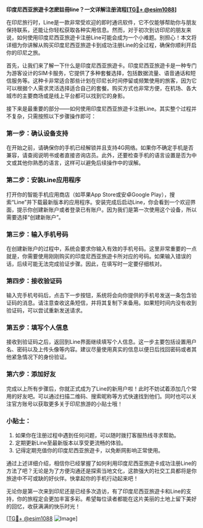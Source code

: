 **印度尼西亚旅遊卡怎麽註冊line？一文详解注册流程[[TG💪+ @esim1088](https://t.me/s/esim1088)]**

在印尼旅行时，Line是一款非常受欢迎的即时通讯软件，它不仅能够帮助你与朋友保持联系，还能让你轻松获取各种实用信息。然而，对于初次到访印尼的朋友来说，如何使用印度尼西亚旅遊卡注册Line可能会成为一个小难题。别担心！本文将详细为你讲解从购买印度尼西亚旅遊卡到成功注册Line的全过程，确保你顺利开启你的印尼之旅。

首先，让我们来了解一下什么是印度尼西亚旅遊卡。印度尼西亚旅遊卡是一种专门为游客设计的SIM卡服务，它提供了多种套餐选择，包括数据流量、语音通话和短信服务等。这种卡非常适合那些计划在印尼长时间停留或频繁使用的旅客，因为它可以根据个人需求灵活选择适合自己的套餐。购买方式也非常方便，在机场、各大城市的主要商场或是线上平台都可以找到它的身影。

接下来是最重要的部分——如何使用印度尼西亚旅遊卡注册Line。其实整个过程并不复杂，只需按照以下步骤操作即可：

### 第一步：确认设备支持
在开始之前，请确保你的手机已经解锁并且支持4G网络。如果你不确定手机是否兼容，请查阅说明书或者直接咨询店员。此外，还要检查手机的语言设置是否为中文或其他你熟悉的语言，这样可以避免后续操作中的误解。

### 第二步：安装Line应用程序
打开你的智能手机应用商店（如苹果App Store或安卓Google Play），搜索“Line”并下载最新版本的应用程序。安装完成后启动Line，你会看到一个欢迎界面，提示你创建新账户或者登录已有账户。因为我们是第一次使用这个设备，所以需要选择“创建新账户”。

### 第三步：输入手机号码
在创建新账户的过程中，系统会要求你输入有效的手机号码。这里非常重要的一点就是，你需要使用刚刚购买的印度尼西亚旅遊卡所对应的号码。如果输入错误的话，后续可能无法完成验证步骤。因此，在填写时一定要仔细核对。

### 第四步：接收验证码
输入完手机号码后，点击下一步按钮，系统将会向你提供的手机号发送一条包含验证码的消息。请注意查收这条短信，并将其复制下来备用。如果短时间内没有收到验证码，可以尝试重新发送请求。

### 第五步：填写个人信息
接收到验证码之后，返回到Line界面继续填写个人信息。这一步主要包括设置用户名、密码以及上传头像等内容。建议尽量使用真实的信息以便日后找回密码或者其他紧急情况下的身份验证。

### 第六步：添加好友
完成以上所有步骤后，你就正式成为了Line的新用户啦！此时不妨试着添加几个常用的好友吧。可以通过扫描二维码、搜索昵称等方式快速找到他们。同时也可以关注官方账号以获取更多关于印尼旅游的小贴士哦！

### 小贴士：
1. 如果你在注册过程中遇到任何问题，可以随时拨打客服热线寻求帮助。
2. 定期更新Line至最新版本以享受更流畅的体验。
3. 记得定期充值你的印度尼西亚旅遊卡，以免断网影响正常使用。

通过上述详细介绍，相信你已经掌握了如何利用印度尼西亚旅遊卡成功注册Line的方法了吧？无论是为了方便沟通还是探索当地文化，这款强大的社交工具都将是你旅途中不可或缺的好伙伴。快拿起你的手机行动起来吧！

无论你是第一次来到印尼还是已经多次造访，有了印度尼西亚旅遊卡和Line的支持，你的旅程定会更加丰富多彩。希望每位读者都能在这片美丽的土地上留下美好的回忆，收获满满的快乐时光！

[[TG💪+ @esim1088](https://t.me/s/esim1088) ![Image](https://i.postimg.cc/4NQfJmqS/Snipaste-2025-05-13-00-14-12.png)]